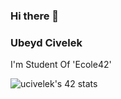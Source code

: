 ### Hi there 👋

### Ubeyd Civelek

  
I'm Student Of 'Ecole42'

![ucivelek's 42 stats](https://badge42.vercel.app/api/v2/cl3jzey0g007809l6uwenimnx/stats?cursusId=21&coalitionId=undefined)
